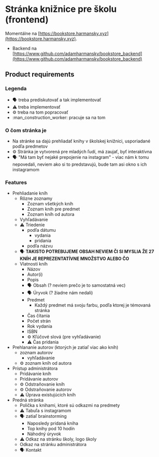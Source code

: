# Stránka knižnice pre školu (frontend)

Momentálne na [https://bookstore.harmansky.xyz](https://bookstore.harmansky.xyz).

 - Backend na [https://www.github.com/adamharmansky/bookstore_backend](https://www.github.com/adamharmansky/bookstore_backend)

## Product requirements

### Legenda

 - :speaking_head: treba prediskutovať a tak implementovať
 - :warning: treba implementovať
 - :gear: treba na tom popracovať
 - :man_construction_worker: pracuje sa na tom

### O čom stránka je

 - Na stránke sa dajú prehliadať knihy v školskej knižnici, usporiadané podľa predmetov
 - :gear: Stránka je vytvorená pre mladých ľudí, má zaujať, byť interaktívna
 - :speaking_head: "Má tam byť nejaké prepojenie na instagram" - viac nám k tomu nepovedali, neviem ako si to predstavujú, bude tam asi okno s ich instagramom

### Features

 - Prehliadanie kníh
   - Rôzne zoznamy
     - Zoznam všetkých kníh
     - Zoznam kníh pre predmet
     - Zoznam kníh od autora
   - Vyhľadávanie
   - :warning: Triedenie
     - podľa dátumu
       - vydania
       - pridania
     - podľa názvu
   - :speaking_head: **TAKISTO POTREBUJEME OBSAH NEVIEM ČI SI MYSLIA ŽE 27 KNÍH JE REPREZENTATÍVNE MNOŽSTVO ALEBO ČO**
   - Vlatnosti kníh
     - Názov
     - Autor(i)
     - Popis
     - :speaking_head: Obsah (? neviem prečo je to samostatná vec)
     - :speaking_head: Úryvok (? žiadne nám nedali)
     - Predmet
       - Každý predmet má svoju farbu, podľa ktorej je témovaná stránka
     - Čas čítania
     - Počet strán
     - Rok vydania
     - ISBN
     - :gear: Kľúčové slová (pre vyhľadávanie)
     - :warning: Čas pridania
 - Prehlananie autorov (ktorých je zatiaľ viac ako kníh)
   - zoznam autorov
     - vyhľadávanie
   - :gear: zoznam kníh od autora
 - Prístup administrátora
   - Pridávanie kníh
   - Pridávanie autorov
   - :gear: Odstraňovanie kníh
   - :gear: Odstraňovanie autorov
   - :warning: Úprava existujúcich kníh
 - Predná stránka
   - Polička s knihami, ktoré sú odkazmi na predmety
   - :warning: Tabuľa s instagramom
   - :speaking_head: zatiaľ brainstorming
     - Naposledy pridaná kniha
     - Top knihy pod 10 hodín
     - Náhodný úryvok
   - :warning: Odkaz na stránku školy, logo školy
   - Odkaz na stránku administrátora
   - :speaking_head: Kontakt
